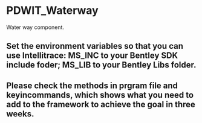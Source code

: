 # PDWIT_Waterway
Water way component.
## Set the environment variables so that you can use Intellitrace: MS_INC to your Bentley SDK include foder; MS_LIB to your Bentley Libs folder.

## Please check the methods in prgram file and keyincommands, which shows what you need to add to the framework to achieve the goal in three weeks.
